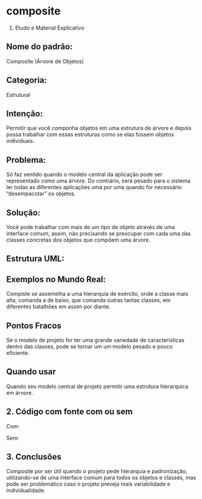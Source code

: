 # composite

1. Etudo e Material Explicativo 

## Nome do padrão: 
Composite (Árvore de Objetos)

## Categoria: 
Estrutural

## Intenção: 
Permitir que você componha objetos em uma estrutura de árvore e depois possa trabalhar com essas estruturas como se elas fossem objetos individuais. 

## Problema: 
Só faz sentido quando o modelo central da aplicação pode ser representado como uma árvore. Do contrário, será pesado para o sistema ler todas as diferentes aplicações uma por uma quando for necessário “desempacotar” os objetos. 

## Solução:
 Você pode trabalhar com mais de um tipo de objeto através de uma interface comum, assim, não precisando se preocupar com cada uma das classes concretas dos objetos que compõem uma árvore. 

## Estrutura UML:


## Exemplos no Mundo Real:

Compiste se assemelha a uma hierarquia de exército, onde a classe mais alta, comanda a de baixo, que comanda outras tantas classes, em diferentes batalhões em assim por diante. 

## Pontos Fracos
Se o modelo de projeto for ter uma grande variedade de características dentro das classes, pode se tornar um um modelo pesado e pouco eficiente. 

## Quando usar
Quando seu modelo central de projeto permitir uma estrutura hierarquica em árvore. 

## 2. Código com fonte com ou sem 
Com:

Sem:

## 3. Conclusões 
Composite por ser útil quando o projeto pede hierarquia e padronização, utilizando-se de uma interface comum para todos os objetos e classes, mas pode ser problemático caso o projeto preveja mais variabilidade e individualidade. 
